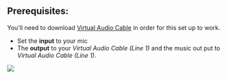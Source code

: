 ## Prerequisites:

You'll need to download [Virtual Audio Cable](http://software.muzychenko.net/eng/vac.htm) in order for this set up to work.

- Set the **input** to your mic
- The **output** to your _Virtual Audio Cable (Line 1)_ and the music out put to _Virtual Audio Cable (Line 1)_. 

![](http://i.imgur.com/wf8IUSe.png)


